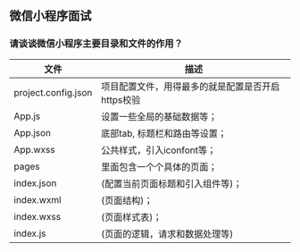 ## 微信小程序面试

### 请谈谈微信小程序主要目录和文件的作用？

| 文件                | 描述                                              |
| ------------------- | ------------------------------------------------- |
| project.config.json | 项目配置文件，用得最多的就是配置是否开启https校验 |
| App.js              | 设置一些全局的基础数据等；                        |
| App.json            | 底部tab, 标题栏和路由等设置；                     |
| App.wxss            | 公共样式，引入iconfont等；                        |
| pages               | 里面包含一个个具体的页面；                        |
| index.json          | (配置当前页面标题和引入组件等)；                  |
| index.wxml          | (页面结构)；                                      |
| index.wxss          | (页面样式表)；                                    |
| index.js            | (页面的逻辑，请求和数据处理等)                    |

